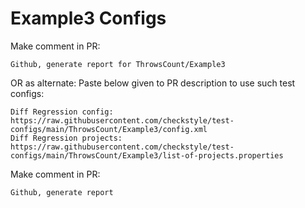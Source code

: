 # Example3 Configs
Make comment in PR:
```
Github, generate report for ThrowsCount/Example3
```
OR as alternate:
Paste below given to PR description to use such test configs:
```
Diff Regression config: https://raw.githubusercontent.com/checkstyle/test-configs/main/ThrowsCount/Example3/config.xml
Diff Regression projects: https://raw.githubusercontent.com/checkstyle/test-configs/main/ThrowsCount/Example3/list-of-projects.properties
```
Make comment in PR:
```
Github, generate report
```
